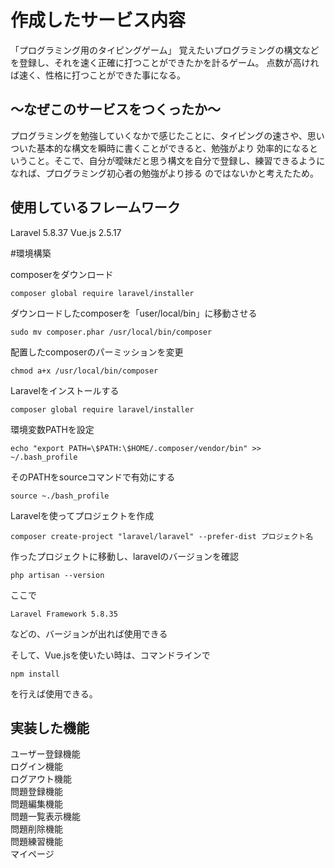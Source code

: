 # 作成したサービス内容  
「プログラミング用のタイピングゲーム」
覚えたいプログラミングの構文などを登録し、それを速く正確に打つことができたかを計るゲーム。
点数が高ければ速く、性格に打つことができた事になる。

## 〜なぜこのサービスをつくったか〜  
プログラミングを勉強していくなかで感じたことに、タイピングの速さや、思いついた基本的な構文を瞬時に書くことができると、勉強がより
効率的になるということ。そこで、自分が曖昧だと思う構文を自分で登録し、練習できるようになれば、プログラミング初心者の勉強がより捗る
のではないかと考えたため。



## 使用しているフレームワーク  
Laravel 5.8.37
Vue.js 2.5.17


#環境構築

composerをダウンロード

```
composer global require laravel/installer
```
ダウンロードしたcomposerを「user/local/bin」に移動させる
```$xslt
sudo mv composer.phar /usr/local/bin/composer
```
配置したcomposerのパーミッションを変更
```$xslt
chmod a+x /usr/local/bin/composer
```
Laravelをインストールする
```$xslt
composer global require laravel/installer
```
環境変数PATHを設定
```$xslt
echo "export PATH=\$PATH:\$HOME/.composer/vendor/bin" >> ~/.bash_profile
```
そのPATHをsourceコマンドで有効にする
```$xslt
source ~./bash_profile
```
Laravelを使ってプロジェクトを作成
```$xslt
composer create-project "laravel/laravel" --prefer-dist プロジェクト名
```
作ったプロジェクトに移動し、laravelのバージョンを確認
```$xslt
php artisan --version
```
ここで
```$xslt
Laravel Framework 5.8.35
```
などの、バージョンが出れば使用できる

そして、Vue.jsを使いたい時は、コマンドラインで
```$xslt
npm install
```
を行えば使用できる。

## 実装した機能
ユーザー登録機能  
ログイン機能  
ログアウト機能  
問題登録機能  
問題編集機能  
問題一覧表示機能  
問題削除機能  
問題練習機能  
マイページ  
